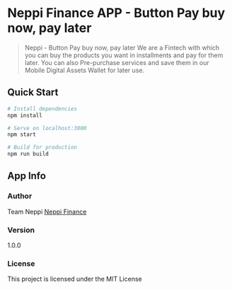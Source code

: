 # Neppi Finance APP - Button Pay buy now, pay later

> Neppi - Button Pay buy now, pay later
>We are a Fintech with which you can buy the products you want in installments and pay for them later.
>You can also Pre-purchase services and save them in our Mobile Digital Assets Wallet for later use.

## Quick Start

```bash
# Install dependencies
npm install

# Serve on localhost:3000
npm start

# Build for production
npm run build
```

## App Info

### Author

Team Neppi
[Neppi Finance](http://www.neppi.io)

### Version

1.0.0

### License

This project is licensed under the MIT License
